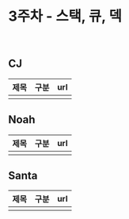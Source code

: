 # 3주차 - 스택, 큐, 덱

</br>

## CJ

|제목|구분|url|
|:------:|:---:|:---:|
||||


## Noah

|제목|구분|url|
|:------:|:---:|:---:|
||||


## Santa

|제목|구분|url|
|:------:|:---:|:---:|
||||
